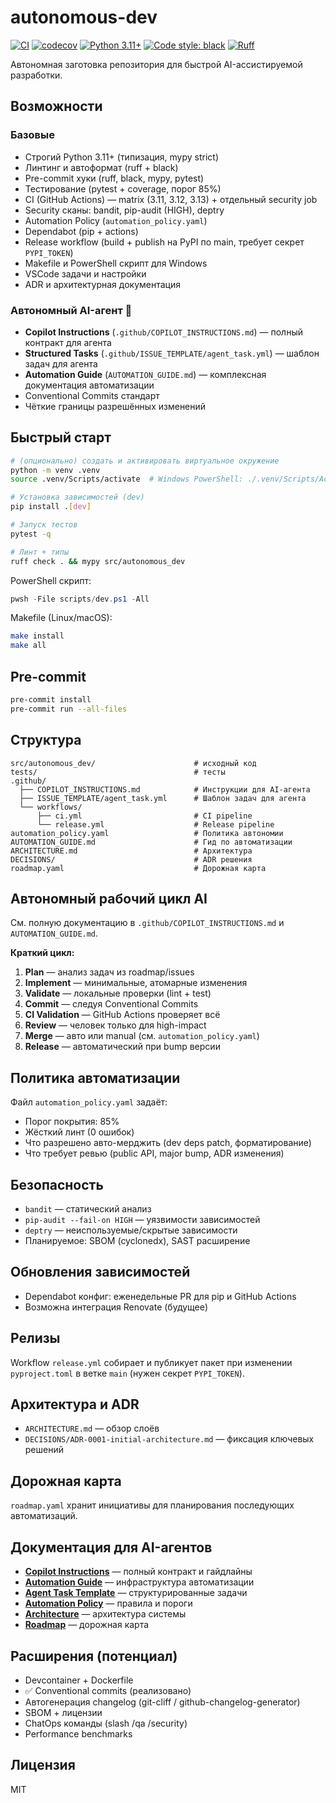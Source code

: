 # autonomous-dev

[![CI](https://github.com/rissottipaul-boop/AI-PRO/actions/workflows/ci.yml/badge.svg)](https://github.com/rissottipaul-boop/AI-PRO/actions/workflows/ci.yml)
[![codecov](https://codecov.io/gh/rissottipaul-boop/AI-PRO/branch/main/graph/badge.svg)](https://codecov.io/gh/rissottipaul-boop/AI-PRO)
[![Python 3.11+](https://img.shields.io/badge/python-3.11+-blue.svg)](https://www.python.org/downloads/)
[![Code style: black](https://img.shields.io/badge/code%20style-black-000000.svg)](https://github.com/psf/black)
[![Ruff](https://img.shields.io/endpoint?url=https://raw.githubusercontent.com/astral-sh/ruff/main/assets/badge/v2.json)](https://github.com/astral-sh/ruff)

Автономная заготовка репозитория для быстрой AI-ассистируемой разработки.

## Возможности

### Базовые
- Строгий Python 3.11+ (типизация, mypy strict)
- Линтинг и автоформат (ruff + black)
- Pre-commit хуки (ruff, black, mypy, pytest)
- Тестирование (pytest + coverage, порог 85%)
- CI (GitHub Actions) — matrix (3.11, 3.12, 3.13) + отдельный security job
- Security сканы: bandit, pip-audit (HIGH), deptry
- Automation Policy (`automation_policy.yaml`)
- Dependabot (pip + actions)
- Release workflow (build + publish на PyPI по main, требует секрет `PYPI_TOKEN`)
- Makefile и PowerShell скрипт для Windows
- VSCode задачи и настройки
- ADR и архитектурная документация

### Автономный AI-агент 🤖
- **Copilot Instructions** (`.github/COPILOT_INSTRUCTIONS.md`) — полный контракт для агента
- **Structured Tasks** (`.github/ISSUE_TEMPLATE/agent_task.yml`) — шаблон задач для агента
- **Automation Guide** (`AUTOMATION_GUIDE.md`) — комплексная документация автоматизации
- Conventional Commits стандарт
- Чёткие границы разрешённых изменений

## Быстрый старт

```bash
# (опционально) создать и активировать виртуальное окружение
python -m venv .venv
source .venv/Scripts/activate  # Windows PowerShell: ./.venv/Scripts/Activate.ps1

# Установка зависимостей (dev)
pip install .[dev]

# Запуск тестов
pytest -q

# Линт + типы
ruff check . && mypy src/autonomous_dev
```

PowerShell скрипт:

```powershell
pwsh -File scripts/dev.ps1 -All
```

Makefile (Linux/macOS):

```bash
make install
make all
```

## Pre-commit

```bash
pre-commit install
pre-commit run --all-files
```

## Структура

```text
src/autonomous_dev/                      # исходный код
tests/                                   # тесты
.github/
  ├── COPILOT_INSTRUCTIONS.md            # Инструкции для AI-агента
  ├── ISSUE_TEMPLATE/agent_task.yml      # Шаблон задач для агента
  └── workflows/
      ├── ci.yml                         # CI pipeline
      └── release.yml                    # Release pipeline
automation_policy.yaml                   # Политика автономии
AUTOMATION_GUIDE.md                      # Гид по автоматизации
ARCHITECTURE.md                          # Архитектура
DECISIONS/                               # ADR решения
roadmap.yaml                             # Дорожная карта
```

## Автономный рабочий цикл AI

См. полную документацию в `.github/COPILOT_INSTRUCTIONS.md` и `AUTOMATION_GUIDE.md`.

**Краткий цикл:**

1. **Plan** — анализ задач из roadmap/issues
2. **Implement** — минимальные, атомарные изменения
3. **Validate** — локальные проверки (lint + test)
4. **Commit** — следуя Conventional Commits
5. **CI Validation** — GitHub Actions проверяет всё
6. **Review** — человек только для high-impact
7. **Merge** — авто или manual (см. `automation_policy.yaml`)
8. **Release** — автоматический при bump версии

## Политика автоматизации

Файл `automation_policy.yaml` задаёт:

- Порог покрытия: 85%
- Жёсткий линт (0 ошибок)
- Что разрешено авто-мерджить (dev deps patch, форматирование)
- Что требует ревью (public API, major bump, ADR изменения)

## Безопасность

- `bandit` — статический анализ
- `pip-audit --fail-on HIGH` — уязвимости зависимостей
- `deptry` — неиспользуемые/скрытые зависимости
- Планируемое: SBOM (cyclonedx), SAST расширение

## Обновления зависимостей

- Dependabot конфиг: еженедельные PR для pip и GitHub Actions
- Возможна интеграция Renovate (будущее)

## Релизы

Workflow `release.yml` собирает и публикует пакет при изменении `pyproject.toml` в ветке `main` (нужен секрет `PYPI_TOKEN`).

## Архитектура и ADR

- `ARCHITECTURE.md` — обзор слоёв
- `DECISIONS/ADR-0001-initial-architecture.md` — фиксация ключевых решений

## Дорожная карта

`roadmap.yaml` хранит инициативы для планирования последующих автоматизаций.

## Документация для AI-агентов

- **[Copilot Instructions](.github/COPILOT_INSTRUCTIONS.md)** — полный контракт и гайдлайны
- **[Automation Guide](AUTOMATION_GUIDE.md)** — инфраструктура автоматизации
- **[Agent Task Template](.github/ISSUE_TEMPLATE/agent_task.yml)** — структурированные задачи
- **[Automation Policy](automation_policy.yaml)** — правила и пороги
- **[Architecture](ARCHITECTURE.md)** — архитектура системы
- **[Roadmap](roadmap.yaml)** — дорожная карта

## Расширения (потенциал)

- Devcontainer + Dockerfile
- ✅ Conventional commits (реализовано)
- Автогенерация changelog (git-cliff / github-changelog-generator)
- SBOM + лицензии
- ChatOps команды (slash /qa /security)
- Performance benchmarks

## Лицензия

MIT
